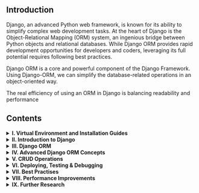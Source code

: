 ## Introduction

Django, an advanced Python web framework, is known for its ability to simplify complex web development tasks. At the heart of Django is the Object-Relational Mapping (ORM) system, an ingenious bridge between Python objects and relational databases. While Django ORM provides rapid development opportunities for developers and coders, leveraging its full potential requires following best practices.

Django ORM is a core and powerful component of the Django Framework. Using Django-ORM, we can simplify the database-related operations in an object-oriented way.

The real efficiency of using an ORM in Django is balancing readability and performance

## Contents

<details>
<summary><b>I. Virtual Environment and Installation Guides</b></summary>
<br>
  <ul><i>Django Extensions for VSCode</i></ul>
  <ul><a href='https://marketplace.visualstudio.com/items?itemName=shamanu4.django-intellisense'>Django-intellisense</a></ul>
  <ul><a href='https://marketplace.visualstudio.com/items?itemName=JITdev.copy-django-model-fields'>Cody Django model fields</a></ul>
  <ul><a href='https://marketplace.visualstudio.com/items?itemName=thebarkman.vscode-djaneiro'>Djaneiro - Django Snippets</a></ul>
  <ul><a href='https://marketplace.visualstudio.com/items?itemName=bibhasdn.django-html'>Django Template</a></ul>
  <ul><a href='https://marketplace.visualstudio.com/items?itemName=almahdi.code-django'>Django Support</a></ul>
  <ul><a href='https://marketplace.visualstudio.com/items?itemName=MaxChamps.django-commands'>Django Commands</a></ul>
  <ul><a href='https://marketplace.visualstudio.com/items?itemName=MengsiCode.vscode-django-boilerplate'>Django Samples</a></ul>
  <ul><a href='https://marketplace.visualstudio.com/items?itemName=Emeric-Defay.django-factory'>Django Factory</a></ul>
  <ul><a href='https://marketplace.visualstudio.com/items?itemName=sourcery.sourcery'>Sourcery</a></ul>
  <ul><a href='https://marketplace.visualstudio.com/items?itemName=ms-python.python'>Python</a></ul>
  <ul><i>DB Browsers</i></ul>
      <ul><a href='https://www.sqlitetutorial.net/'>i. SQLite</a></ul>
      <ul><a href='https://dev.mysql.com/doc/workbench/en/'>ii. MySQL WorkBench</a></ul>
      <ul><a href='https://www.pgadmin.org/docs/pgadmin4/8.5/getting_started.html'>iii. PgAdmin 4</a></ul>
   <br>
</details>

<details>
<summary><b>II. Introduction to Django</b></summary>
<br>
  <div style="margin-left:5%">Django is a Python web framework that was initially launched in 2005 by web developers at the Lawrence Journal-World newspaper in Kansas, USA. It is known for its high-level capabilities. It was developed to cater to the demands of a high-speed newsroom, and it was christened in honor of the renowned jazz guitarist Django Reinhardt. The framework was introduced as an open-source initiative in 2005, and it swiftly garnered acclaim for its user-friendly nature and capacity to expedite the development of online applications.
  </div>
  <br>
  <div style="margin-left:5%"><i>Features</i></div>
  <div style="margin-left:5%">
  <li>Django has a robust ORM that simplifies the process of working with databases and data models.</li>
  <li>Django has a user-friendly administrative interface that enables developers to efficiently handle data and user management.</li>
  <li>Django has a straightforward URL routing system that enables developers to associate URLs with views.</li>
  <li>Django offers a robust template system that simplifies the creation of reusable HTML templates.</li>
  <li>Django has a variety of pre-installed security measures, including safeguards against Cross-Site Request Forgery (CSRF) attacks and SQL injection attacks.</li>
  <li>Django has excellent scalability and can effortlessly manage websites with huge levels of traffic.</li>
  </div>
  <br>
  <div style="margin-left:5%"><i>Django Application Logic</i></div>
  <div style="margin-left:5%">  Django is a Python web framework that operates at a high level and adheres to the Model-View-Template (MVT) architecture. The framework divides the application logic into three distinct layers: Model, View, and Template.</div>
  <div style="margin-left:5%">
  <li style="margin-top:3%">Model Layer: The Model layer encompasses the application's data and the corresponding business logic. The software offers a user interface for interacting with the database and establishes the structure of the data. The model layer in Django is established by creating Python classes that inherit from Django's base Model class. Django's Object-Relational Mapping (ORM) translates the properties and relationships of the data into a database schema.</li>
    <li>View Layer: The View layer manages the user interface and the application logic. It engages with the Model layer to obtain and manipulate data and displays the response to the user. Django views are Python functions that accept HTTP requests and provide HTTP answers. Views are responsible for retrieving data from the Model layer and presenting it in a suitable format, such as HTML, JSON, or XML.</li>
      <li>Template Layer: The Template layer is responsible for managing the presentation logic. The purpose of this component is to establish the structure and appearance of HTML templates, and to display the content using the data supplied by the View. Django utilizes a templating language to enable developers to specify the organization and design of HTML pages. The templating language in Django has various functionalities, including template inheritance, filters, and tags, that facilitate the creation of reusable and maintained templates.</li>
      </div>
  <div style="margin-left:5%; margin-top: 3%">The URL routing mechanism in Django is responsible for mapping URLs to views. Django use URL pattern matching to ascertain which view to execute when a user requests a URL. After the execution of the view, it interacts with the Model layer to fetch data and the Template layer to generate the response. Django has an integrated administrative interface that enables developers to handle data and users without the need for coding.</div>
  <div style="margin-left:5%; margin-top:5%; margin-bottom:5%">
  Django official documents for environment and project initialization:
  <li><a href='https://docs.djangoproject.com/en/5.0/topics/install/'>How to install?</a></li>
  <li><a href='https://docs.djangoproject.com/en/5.0/intro/tutorial01/'>How to create Django Project & App</a></li>
    <li><a href='https://docs.djangoproject.com/en/5.0/topics/forms/'>Working with Forms</a></li>
      <li><a href='https://docs.djangoproject.com/en/5.0/topics/auth/'>User Authentication</a></li>
      <li><a href='https://docs.djangoproject.com/en/5.0/ref/contrib/admin/'>The Django Admin Site</a></li>
      <li><a href='https://django-rest-framework-json-api.readthedocs.io/en/stable/'>Django REST framework</a></li>
      <li><a href='https://docs.djangoproject.com/en/5.0/topics/http/file-uploads/'>File Uploads</a></li>
      <li><a href='https://docs.djangoproject.com/en/5.0/ref/files/'>File Handling</a></li>
  </div>
</details>

<details>
<summary><b>III. Django ORM</b></summary>
<br>
   <div style="margin-left:5%">
   The Django ORM (Object-Relational Mapping) module is a component of the Django web framework that allows developers to interface with databases using object-oriented APIs at a higher degree of abstraction, rather than directly writing SQL queries. The Object-Relational Mapping (ORM) facilitates the mapping of database tables to Python classes and database records to instances of those classes. This enables developers to manipulate database records as if they were ordinary Python objects.

<div style="margin-top:3%">The Django ORM was initially unveiled in the 0.90 release of the Django web framework in 2006. The initial implementation was built around the Object-Relational Mapping (ORM) utilized in the Ruby on Rails framework. However, it has subsequently developed into a resilient and adaptable module that provides extensive support for various database backends.</div>

<div style="margin-top:3%">The Django ORM module is crucial in web development as it streamlines the database handling process, enabling developers to concentrate on the higher-level parts of their application logic rather than being overwhelmed by intricate database intricacies. Developers can enhance the cleanliness, maintainability, and testability of their code by utilizing the Django ORM. In addition, the Django ORM has extensive support for several database backends like as MySQL, PostgreSQL, SQLite, and Oracle. This allows for seamless switching between multiple databases as project requirements evolve.</div>
<br>
<i>Comprehending Django Object-Relational Mapping (ORM)</i>

The Object-Relational Mapping (ORM) in Django is a robust tool that enables developers to manipulate a relational database by utilizing Python code, eliminating the need to write direct SQL queries. The Object-Relational Mapping (ORM) offers a sophisticated degree of abstraction above the database, simplifying the task for developers to handle intricate data structures.

Below are few fundamental principles to grasp while dealing with Django's Object-Relational Mapping (ORM):

- Models: Models are Python classes that serve as representations of database tables. Every characteristic of the model symbolizes a column within the corresponding database tables.
- Fields: Fields specify the specific data type that can be placed in an attribute or column of a model. Django has a variety of pre-defined field types, including IntegerField, CharField, DateField, and more.
- QuerySets: QuerySets are utilized to retrieve data from the database through querying. Lazy evaluation is employed, indicating that the database query is executed only upon data access.
- Managers: Managers are entities that specify the methods for retrieving data from a model. Every model is equipped with a default manager, however, it is possible to create custom managers in order to apply filters or adjust querysets.
- Django offers various forms of associations between models, including ForeignKey, OneToOneField, and ManyToManyField. These relationships enable you to specify the connections between models.
- Migrations refer to files that provide a description of alterations made to the database structure. When modifications are made to your models, a migration file is generated to document these changes. The migration framework in Django can subsequently implement those modifications to the database.

Generally, Django's Object-Relational Mapping (ORM) is a robust instrument that simplifies the process of interacting with relational databases in Python. 

<i>Configuring Django Object-Relational Mapping (ORM)</i>
In order to establish Django ORM, it is necessary to adhere to the following procedures:

1. Django installation: Django may be installed using pip, a Python package management. Access a command prompt and enter the specified command: Execute the command "pip install Django" to install the Django framework.
2. Establish a Django project: After installing Django, initiate a new project by executing the given command on your command prompt: Execute the command "django-admin startproject projectname" to create a new Django project with the specified name. Substitute the term "projectname" with the actual name of your project.
3. Develop a Django application: A Django project has the capability to include many applications, each having a distinct purpose. To develop an application, go to the main directory of your project and execute the following command: python manage.py startapp appname. Substitute the term "appname" with the actual name of your application.
4. Specify the models: Models determine the organization of your database tables. Access the models.py file located in the app directory and declare your models by utilizing Python classes.
5. Generate database tables: After defining your models, it is necessary to build the matching database tables. Execute the given command in your command prompt: python manage.py makemigrations. This tool creates migration files that reflect the modifications made to your models. To implement these modifications to the database, execute the subsequent command: python manage.py migrate.
6. Utilize the Django Object-Relational Mapping (ORM) to interface with the database: After setting up your database, you can employ the Django ORM to execute database operations. An instance of the database can be obtained by using a queryset, such as MyModel.objects.all(). The ORM allows for the creation, modification, and removal of objects.

In general, the process of configuring Django ORM involves a few sequential actions. However, once the setup is complete, you may utilize the ORM to connect with your database by employing Python code.

   </div>
<br>
</details>

<details>
<summary><b>IV. Advanced Django ORM Concepts</b></summary>
<br>
  <ul><i>Querying</i></ul>  
  <div style="margin-left:5%">

<div style="margin-top:3%">The Django ORM has a QuerySet API, which enables you to execute intricate queries on your database. A QuerySet is a set of database items that can be manipulated by applying filters, ordering, and slicing operations to restrict the results to a particular subset.</div>

<div style="margin-top:3%">To execute a query, begin by instantiating a QuerySet object using the model that corresponds to the database table you wish to get data from. Subsequently, you have the ability to employ filters, arrange the outcomes, and obtain a portion of the entities by utilizing slicing. Ultimately, you may execute the query to retrieve the outcomes from the database.</div>

  <li style="margin-top:1%"><i>Advanced filtering with Q objects:</i></li>

  <div style="margin-left:3%">The Django ORM has Q objects, which enable the execution of intricate queries by utilizing logical operators such as AND, OR, and NOT. Q objects allow for the creation of intricate filter expressions that merge many conditions.</div>
  <li style="margin-top:1%"><i>Chaining multiple filters and exclude methods:</i></li>

  <div style="margin-left:3%">The Django ORM provides the capability to link together many filters and exclude methods in order to construct intricate queries. When you concatenate multiple filters, each filter is applied to the results of the previous filter. When the **exclude** technique is utilized, it eliminates objects that meet the provided criteria.</div>
  <li style="margin-top:1%"><i>Using aggregates and annotations:</i></li>

  <div style="margin-left:3%">The Django ORM offers aggregates and annotations, which enable you to carry out calculations and group data. Aggregates are mathematical functions that carry out computations on a collection of data, such as determining the total sum or average. Annotations enable the addition of computed fields to the QuerySet.</div>
  <li style="margin-top:1%"><i>Performing subqueries with subquery expressions:</i></li>

  <div style="margin-left:3%">Django ORM offers subquery expressions that enable the execution of subqueries. A subquery is a nested query that enables the retrieval of data dependent on the outcome of another query. Subquery expressions enable the creation of subqueries that can be incorporated into a bigger query.</div>
  </div>
  <br>
  <ul><i>Model Relationships</i></ul>
  <div style="margin-left:5%">  
  The Django ORM provides support for several forms of relationships between models, such as OneToOne, ForeignKey, ManyToMany, and GenericForeignKey. These relationships enable the creation of intricate data models capable of representing a diverse array of real-world circumstances.

 <div style="margin-top:3%">In order to establish a connection between two models, you have the option to utilize a ForeignKey, ManyToManyField, OneToOneField, or GenericForeignKey field within the model's definition. Each field type denotes a distinct form of association between the models.</div>

  <li style="margin-top:1%"><i>Advanced queries with related objects:</i></li>
<div style="margin-left:3%">The Django ORM enables you to execute queries that involve linked objects by utilizing the double underscore notation. This syntax allows for the traversal of relationships between models and the filtering or ordering of objects based on related fields.</div>
  <li style="margin-top:1%"><i>Working with ManyToMany and OneToOne relationships:</i></li>
<div style="margin-left:3%">The Django ORM offers specific fields designed for handling ManyToMany and OneToOne relationships. The ManyToManyField is used to establish a relationship of many-to-many between two models, whereas the OneToOneField is used to establish a relationship of one-to-one between two models.</div>
  <li style="margin-top:1%"><i>Customizing default managers:</i></li>
  <div style="margin-left:3%">The Django ORM provides the ability to modify the default managers for your models. A manager's primary responsibility is to execute queries and retrieve QuerySet objects that accurately represent the data stored in the database.

In order to customize a manager, you have the option to create a new manager class that inherits from the ** models.Manager ** the Manager class in your model definition.</div>

The Django ORM is a robust technology that enables seamless interaction with relational databases using Python code. The QuerySet API offers developers the ability to execute intricate queries on their databases. Furthermore, developers have the capability to implement filters, arrange outcomes in a specific sequence, and obtain portions of objects by slicing. Developers can utilize Q objects to implement advanced filtering and combine many filters to construct intricate queries. Annotations and aggregates are utilized to execute computations and categorize data. Subquery expressions allow developers to make subqueries within a bigger query, which enables them to access data based on the results of another query. Developers can construct intricate and effective online apps that rely on databases by acquiring expertise in these advanced ideas.

  </div>
</details>

<details>
<summary><b>V. CRUD Operations</b></summary>
<br>
  <div style="margin-left:5%">Implementing CRUD operations in Django is uncomplicated due to the presence of the built-in Object-Relational Mapping (ORM) and the framework's philosophy of providing a comprehensive set of tools and features. The Django Object-Relational Mapping (ORM) offers a sophisticated degree of abstraction for the database, enabling developers to interface with the database using Python classes and objects, instead of having to write direct SQL queries. By adopting this approach, the process of writing and managing code becomes more convenient, while also minimizing the risk of SQL injection attacks.

  <ul style="margin-top:3%"><i>Initiating the Project</i></ul>

Django models are Python classes that serve as representations of database tables. To construct a model, access the <a href="#">models.py</a> file located in your application directory and establish your model using the Django Object-Relational Mapping (ORM).

  <ul><i>Creating Records</i></ul>
  
  <li style="margin-top:1%"><i>Developing a form that enables users to generate new records:</i></li>
  <div style="margin-left:3%">In Django, a form may be created by defining a Python class that inherits from the **django.forms module.Use either the "Form" class or the "django.forms.ModelForm" class. The **Form** class is utilized for constructing bespoke forms that are not associated with a model, whilst the **ModelForm** class is employed for constructing forms that are derived from a model.</div>

  <li style="margin-top:1%"><i>Managing the process of receiving and verifying form submissions:</i></li>
 <div style="margin-left:3%">In Django, the process of submitting a form is usually managed by a view function that handles the form data and provides a response. To manage the submission and validation of a form, you can write a view function that utilizes the **PostForm** to validate the data provided by the form and generate a new **Post** object.</div>

 <li style="margin-top:1%"><i>Persisting the newly created data into the database:</i></li>

<div style="margin-left:3%">In order to persist the newly created **Post** object in the database, we employ the save() method of the **PostForm**. This function instantiates a new **Post** object using the data from the form and persists it in the database.

In the previously specified **create_post** view function, we invoke the **save()** method on the **PostForm** object to persist the newly created **Post** object in the database. This function handles the creation of a new **Post** object using the form data and then persists it in the database. After the new **Post** object is stored in the database, we can lead the user to the **post_detail** view, where the specific information of the new post is shown. Alternatively, we can lead the user to the comprehensive list of all posts, the page for creating new posts, or any other pertinent page.</div>

To develop a form in Django that enables users to create new records, you need to define a form class based on the model, handle form submission and validation in a view function, then save the new record to the database using the **save()** method of the form object. By following these instructions, you may facilitate users in effortlessly generating new records in your Django application.

  <ul><i>Reading Records</i></ul>

   <li style="margin-top:1%"><i>Presenting data in a list or table format:</i></li>
  <div style="margin-left:3%">In Django, you may create a view function that fetches entries from the database and provides them to a template for rendering, allowing you to show the records in a list or table format.</div>

<li style="margin-top:1%"><i>Enabling users to access and examine specific records:</i></li>

<div style="margin-left:3%">In order to enable users to access and examine individual records, you may create a view function that retrieves a single record from the database and then provides it to a template for display.</div>

<li style="margin-top:1%"><i>Implementing pagination to manage extensive data sets:</i></li>

<div style="margin-left:3%">When working with extensive data sets, it is crucial to incorporate pagination into your views in order to enhance efficiency and user experience. The built-in **Paginator** class in Django allows you to incorporate pagination into your views.</div>

<div style="margin-top:2%">To display records in a list or table, allow users to view individual records, and add pagination to handle large data sets in Django, you need to define view functions that retrieve data from the database and pass it to templates for rendering. Additionally, you can utilize Django's built-in tools such as the **get_object_or_404()** function and **Paginator** class to handle data retrieval and pagination. By following these instructions, you may develop a resilient and user-friendly interface for efficiently handling data in your Django application.</div>

  <ul style="margin-top:2%"><i>Updating Records</i></ul>
To enable users to modify existing records in a Django application, it is necessary to develop a form that automatically populates the fields with the current data. This form should allow users to make modifications and then submit the changed data to the server for further processing. The following are the sequential instructions to execute this feature:

<li style="margin-top:1%"><i>Specify a URL path for the view that displays the update form: Define a URL pattern in your **urls.py** file that will correspond to a view function responsible for displaying the update form.</i></li>

<li style="margin-top:1%"><i>Define the function for the update form view: In your **views.py** file, create a function that will manage the submission of the form and modify the entry in the database. This function will have similarities to the create view function, however, it will populate the form fields with the current data for the record being updated.</i></li>

<li style="margin-top:1%"><i>Define the update form: In your **forms.py** file, create a form that will be utilized to modify the entry in the database. The form will resemble the create form, but it will automatically fill in the fields with the current data for the record being modified.</i></li>

<li style="margin-top:1%"><i>The update form template is a predefined structure that outlines the format and layout for modifying or editing existing information. Create a form in your **post_edit.html** template to facilitate the modification of the record. The structure of this form will resemble the create form, but it will automatically fill up the fields with the current data for the record that is being updated.</i></li>

<li style="margin-top:1%"><i>Modify the entry in the database: Once the user submits the modification form, the data will undergo validation and processing by the view function. This function will then utilize the **save()** method of the form's instance to update the entry in the database.</i></li>

<div style="margin-top: 2%">To enable users to modify existing records in a Django application, the procedure entails establishing a URL route, view function, form, and template. The template should populate the form fields with the current data, allowing users to make modifications. Once the changes are made, the revised data is submitted to the server for processing. By following these instructions, you may develop a user-friendly interface for efficiently handling data in your Django application.</div>

  <ul style="margin-top:2%"><i>Deleting Records</i></ul>

In order to incorporate a delete button for individual records in a Django application, it is necessary to generate a new view and URL route specifically designed to manage the deletion request. The following are the sequential procedures to execute this feature:

  <li style="margin-top:1%"><i> Specify a URL path for the remove view: Within your **urls.py** file, specify a URL pattern that will correspond to a view function responsible for processing the delete request.</i></ul>

<li style="margin-top:1%"><i> Define the delete view function: In your **views.py** file, create a function that will manage the delete request and display a confirmation template. This template will prompt the user to verify the deletion with a pop-up window.</i></ul>

<li style="margin-top:1%"><i> Specify the definition of the deletion confirmation template: Create a form in your **post_delete.html** template to facilitate the confirmation of the deletion. The form must contain a submit button that will initiate the deletion request. </i></ul>

<li style="margin-top:1%"><i> Define the delete view function: In your **views.py** file, create a function that will manage the deletion request and send the user to a different page.</i></ul>

<li style="margin-top:1%"><i> Incorporate the inclusion of a delete button for each unique record: Include a button or hyperlink in your list or detail template that will activate the delete view when it is clicked.</i></ul>

<div style="margin-top: 2%">To incorporate a delete button for individual records in a Django application, one must establish a URL route, a view function, a confirmation template, and a delete view function. These components will manage the deletion request and send the user to a different page. By following these instructions, you may develop a user-friendly interface to efficiently handle data in your Django application.</div>
<div style="margin-top: 2%">
Django offers a variety of pre-existing tools and functionalities to facilitate these activities, such as the capability to define models, generate forms, and utilize class-based views. Using these resources, you have the ability to create a versatile and expandable application capable of managing a diverse array of data and user inputs.</div>
<div style="margin-top: 2%">
By using features such as pagination, form validation, and confirmation dialogs, you can augment the usability of your application and offer consumers a seamless and user-friendly experience.</div>

</div>
<br>
</details>

<details>
<summary><b>VI. Deploying, Testing & Debugging</b></summary>
<br>
<div style="margin-left:5%">
Django is a widely-used web framework that enables developers to rapidly and effectively construct intricate web applications. Nevertheless, constructing a Django site is really the initial phase in a more extensive procedure. To ensure that a Django site is accessible to people on the internet, it must be deployed correctly.

<div style="margin-top:3%">Deploying a Django site entails setting up the requisite software, services, and infrastructure to operate the site in a production environment. This procedure can be intricate and encompasses several diverse factors, including server configuration, database administration, and safeguarding.</div>
<br>
<i>Establishing the Production Environment</i>
To establish a production environment for a Django site, adhere to the following instructions:

1. Select a server and hosting provider: Begin by selecting a server and hosting provider that fulfills your requirements. Notable hosting services for Django include Amazon Web Services (AWS), DigitalOcean, and Heroku.
2. Install requisite software and dependencies: After acquiring a server, proceed to install the essential software and dependencies. These may encompass programming languages like as Python, web frameworks like Django, web servers such as Apache or Nginx, and databases like PostgreSQL or MySQL.
3. Set up the web server and database: Once the required software is installed, configure the web server and database to function with Django. This process may entail establishing a virtual environment, generating a WSGI file, and specifying the database settings in your Django settings file.
4. Configure static file serving: If your website incorporates static files such as photos or CSS, you must set up your web server to distribute them. This may entail adjusting the settings of your web server to directly serve static files or utilizing a distinct application such as Django Whitenoise.
5. Set up security settings: Safeguard your site against assaults by configuring security measures like as HTTPS, CSRF protection, and safe password storage.

<i>Improving the efficiency of the codebase</i>
After establishing the production environment, the subsequent task involves enhancing the codebase to achieve superior performance and efficiency. Here are few strategies to enhance the efficiency of a Django codebase:

1. Reduce the number of database queries: Database queries can significantly impact performance, hence it is crucial to decrease their frequency. To do this, one can utilize the select_related() and prefetch_related() methods to retrieve associated objects in a single query. Additionally, caching can be employed to prevent redundant queries, while streamlining database queries can be accomplished through the use of Django's ORM.
2. Employing a content delivery network (CDN) can enhance website performance by storing copies of static resources such as photos, CSS, and JavaScript files. This can decrease the burden on the web server and enhance the loading speed of the website.
3. Enhance media files: The loading performance of a website might be hindered by large media files, hence it is crucial to optimize them. One can achieve this by employing image compression techniques, utilizing video codecs that are compatible with web platforms, and decreasing the file size of audio recordings.
4. Employ GZip compression: Implementing GZip compression can substantially decrease the dimensions of HTTP responses, hence enhancing website performance. Django natively supports GZip compression, making it effortless to enable.
5. Employ a load balancer: By utilizing a load balancer, incoming traffic may be evenly distributed among numerous servers, resulting in enhanced website performance and availability. Django is compatible with load balancers such as HAProxy and Nginx.

By optimizing the codebase, a Django site can be enhanced in terms of speed, efficiency, and scalability, leading to improved user experience and reduced server expenses.

<i>Software testing and debugging</i>
Testing and debugging are essential stages in preparing a Django site for deployment. Prior to deployment, it is crucial to verify that the codebase is devoid of any mistakes and that the program functions as planned.

In order to assess and rectify any issues in a Django site, one can employ a range of tools and methodologies, such as:

1. Unit testing: Creating unit tests for your Django application guarantees that each individual component of your code functions as intended. Django includes native functionality for creating unit tests, simplifying the process of testing various components of your application.
2. Integration tests: These tests verify the correct functioning of different components of your application when they are combined. These tests facilitate the identification of potential issues that may occur when various components of your application interact.
3. Debugging tools: Django offers a range of debugging tools, including error pages, debug logs, and the Django Debug Toolbar. These tools are capable of identifying and resolving bugs in your code.
4. Code reviews: Receiving input from fellow developers might assist in identifying errors in your code that you might have overlooked. Code reviews are beneficial in ensuring that your code is both maintainable and scalable, while also being devoid of any flaws.

By conducting comprehensive testing and debugging of your Django application, you can effectively detect and rectify any issues prior to sending it to production. This approach significantly reduces the likelihood of errors impacting end-users.

</div>
</details>

<details>
<summary><b>VII. Best Practises</b></summary>
<br>
<ul><a href='https://www.linkedin.com/pulse/mastering-django-best-practices-web-development-chirag-butani-sseif/'>Best Practices for Web Development</a></ul>
<ul><a href='https://medium.com/@infiniteloop-/ultimate-guide-enhance-your-django-project-with-top-best-practices-350f7649456d'>Best Practices for Django Project</a></ul>
<ul><a href='https://hackernoon.com/maximize-the-performance-of-your-django-app-with-these-techniques'>Best Practices for Django App</a></ul>
<ul><a href='https://medium.com/django-unleashed/mastering-best-practices-for-django-orm-a-guide-to-efficiency-and-elegance-6a4506d4ac07
'>Best Practices for Django ORM</a></ul>
<ul><a href='https://testdriven.io/blog/django-performance-optimization-tips/'>Best Practices for Django Performance Optimization</a></ul>
<ul><a href='https://medium.com/@sanjay.pra003/mastering-the-art-of-meeting-database-indexing-needs-8b891e74794b'>Best Practices for Database Indexing</a></ul>
<ul><a href='https://medium.com/@sanjay.pra003/boost-your-django-apps-performance-say-goodbye-to-n-1-queries-3e6eadf0f33b'>Best Practices for Query Optimizations</a></ul>

</details>
<details>
<summary><b>VIII. Performance Improvements</b></summary>
<br>
<ul><a href='https://negativeepsilon.com/en/posts/improve-database-performance-django/'>Optimizing Django’s QuerySet Performance</a></ul>
<ul><a href='https://www.linkedin.com/pulse/optimizing-djangos-queryset-performance-advanced-rashid-mahmood/'>Improving Database Performance in Django</a></ul>
<ul><a href='https://blog.sentry.io/django-performance-improvements-part-1-database-optimizations/'>Database Optimizations</a></ul>
<ul><a href='https://blog.sentry.io/django-performance-improvements-part-2-code-optimization/'>Code Optimization</a></ul>
<ul><a href='https://blog.sentry.io/django-improvements-part-3-frontend-optimizations/'>Frontend Optimizations</a></ul>
<ul><a href='https://blog.sentry.io/django-performance-improvements-part-4-caching-in-django-applications/'>Caching in Django Applications</a></ul>
<ul><a href='https://thenewstack.io/how-to-optimize-queries-for-time-series-data/'>Optimize Queries for Time Series Data</a></ul>
<ul><a href='https://dev.to/joshthecodingaddict/write-faster-django-queries-mgc'></a></ul>
<ul><a href='https://blog.sentry.io/continuous-performance-improvement-of-http-api/'>Continuous Performance Improvement of HTTP API</a></ul>
<ul><a href='https://medium.com/@abdelaziz.otm/scaling-with-django-drf-optimizing-performance-for-high-traffic-applications-d35b1b077c53'>Optimizing Performance for High Traffic Applications - Django DRF</a></ul>
</details>

<details>
<summary><b>IX. Further Research</b></summary>
<br>
<ul><a href='https://docs.djangoproject.com/en/3.2/topics/db/transactions/'>Database Transaction</a></ul>
<ul><a href='https://docs.djangoproject.com/en/3.2/topics/db/aggregation/'>Data Aggregation Using Django ORM</a></ul>
<ul><a href='https://docs.djangoproject.com/en/3.2/topics/db/multi-db/'>Multiple Databases</a></ul>
<ul><a href='https://django-debug-toolbar.readthedocs.io/en/latest/index.html'>Django Debug Toolbar</a></ul>
<ul><a href='https://docs.djangoproject.com/en/3.2/topics/db/search/'>Full-Text Search</a></ul>
<ul><a href='https://docs.djangoproject.com/en/dev/internals/contributing/writing-code/coding-style/#'>Coding Style</a></ul>
<ul><a href='https://docs.djangoproject.com/en/5.0/topics/db/optimization/'>Database Access Optimization</a></ul>
<ul><a href='https://docs.djangoproject.com/en/5.0/ref/contrib/gis/'>GeoDjango</a></ul>
<ul><a href='https://www.cloudcarbonfootprint.org/'>Cloud Carbon Footprint</a></ul>
</details>
